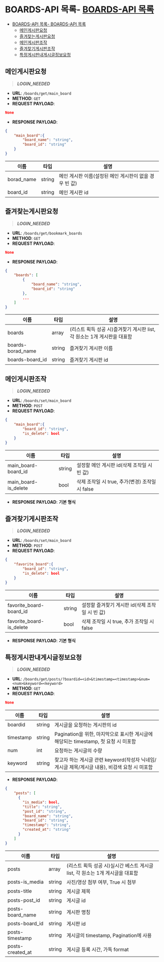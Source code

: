 # BOARDS-API 목록- [BOARDS-API 목록](#boards-api-목록)

- [BOARDS-API 목록- BOARDS-API 목록](#boards-api-목록--boards-api-목록)
  - [메인게시판요청](#메인게시판요청)
  - [즐겨찾는게시판요청](#즐겨찾는게시판요청)
  - [메인게시판조작](#메인게시판조작)
  - [즐겨찾기게시판조작](#즐겨찾기게시판조작)
  - [특정게시판내게시글정보요청](#특정게시판내게시글정보요청)


## 메인게시판요청

>***LOGIN_NEEDED***

- **URL**: `/boards/get/main_board`
- **METHOD**: `GET`
- **REQUEST PAYLOAD**:
```json
None
```
- **RESPONSE PAYLOAD**:

```json
{
    "main_board":{
        "board_name": "string",
        "board_id": "string"
    }
}
```
|이름|타입|설명|
| - | - | - |
|borad_name|string|메인 게시판 이름(설정된 메인 게시판이 없을 경우 빈 값)|
|board_id|string|메인 게시판 id|

## 즐겨찾는게시판요청

>***LOGIN_NEEDED***

- **URL**: `/boards/get/bookmark_boards`
- **METHOD**: `GET`
- **REQUEST PAYLOAD**:
```json
None
```
- **RESPONSE PAYLOAD**:

```json
{
    "boards": [
        {
            "board_name": "string",
            "board_id": "string"
        },
        ...
    ]
}
```
|이름|타입|설명|
| - | - | - |
|boards|array|(리스트 획득 성공 시)즐겨찾기 게시판 list, 각 원소는 1개 게시판을 대표함|
|boards-borad_name|string|즐겨찾기 게시판 이름|
|boards-board_id|string|즐겨찾기 게시판 id|

## 메인게시판조작

>***LOGIN_NEEDED***

- **URL**: `/boards/set/main_board`
- **METHOD**: `POST`
- **REQUEST PAYLOAD**:
```json
{
    "main_board":{
        "board_id": "string",
        "is_delete": bool
    }
}
```
|이름|타입|설명|
| - | - | - |
|main_board-board_id|string|설정할 메인 게시판 id(삭제 조작일 시 빈 값)|
|main_board-is_delete|bool|삭제 조작일 시 true, 추가(변경) 조작일 시 false|
- **RESPONSE PAYLOAD**: **기본 형식**

## 즐겨찾기게시판조작

>***LOGIN_NEEDED***

- **URL**: `/boards/set/main_board`
- **METHOD**: `POST`
- **REQUEST PAYLOAD**:
```json
{
    "favorite_board":{
        "board_id": "string",
        "is_delete": bool
    }
}
```
|이름|타입|설명|
| - | - | - |
|favorite_board-board_id|string|설정할 즐겨찾기 게시판 id(삭제 조작일 시 빈 값)|
|favorite_board-is_delete|bool|삭제 조작일 시 true, 추가 조작일 시 false|
- **RESPONSE PAYLOAD**: **기본 형식**

## 특정게시판내게시글정보요청

>***LOGIN_NEEDED***

- **URL**: `/boards/get/posts/?boardid=<id>&timestamp=<timestamp>&num=<num>&keyword=<keyword>`
- **METHOD**: `GET`
- **REOUEST PAYLOAD**:
```json
None
```
|이름|타입|설명|
| - | - | - |
|boardid|string|게시글을 요청하는 게시판의 id|
|timestamp|string|Pagination을 위한, 마지막으로 표시한 게시글에 해당되는 timestamp, 첫 요청 시 미포함|
|num|int|요청하는 게시글의 수량|
|keyword|string|찾고자 하는 게시글 관련 keyword(작성자 닉네임/게시글 제목/게시글 내용), 비검색 요청 시 미포함|
- **RESPONSE PAYLOAD**:
```json
{
    "posts": [
      {
        "is_media": bool,
        "title": "string",
        "post_id": "string",
        "board_name": "string",
        "board_id": "string",
        "timestamp": "string",
        "created_at": "string"
      }
    ]
}
```
|이름|타입|설명|
| - | - | - |
|posts|array|(리스트 획득 성공 시)실시간 베스트 게시글 list, 각 원소는 1개 게시글을 대표함|
|posts-is_media|string|사진/영상 첨부 여부, True 시 첨부|
|posts-title|string|게시글 제목|
|posts-post_id|string|게시글 id|
|posts-board_name|string|게시판 명칭|
|posts-board_id|string|게시판 id|
|posts-timestamp|string|게시글의 timestamp, Pagination에 사용|
|posts-created_at|string|게시글 등록 시간, 가독 format|